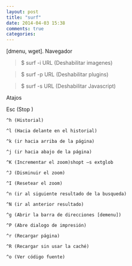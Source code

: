 ```yaml
---
layout: post
title: "surf"
date: 2014-04-03 15:38
comments: true
categories: 
---
```

[dmenu, wget]. Navegador 

>$ surf -i URL (Deshabilitar imagenes) 

>$ surf -p URL (Deshabilitar plugins) 

>$ surf -s URL (Deshabilitar Javascript) 

Atajos 

Esc (Stop )

	^h (Historial) 

	^l (Hacia delante en el historial) 

	^k (ir hacia arriba de la página) 

	^j (ir hacia abajo de la página) 

	^K (Incrementar el zoom)shopt –s extglob

	^J (Disminuir el zoom) 

	^I (Resetear el zoom) 

	^n (ir al siguiente resultado de la busqueda)

	^N (ir al anterior resultado)

	^g (Abrir la barra de direcciones [demenu]) 

	^P (Abre dialogo de impresión)

	^r (Recargar página)

	^R (Recargar sin usar la caché)

	^o (Ver código fuente)

